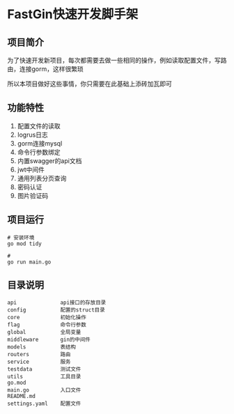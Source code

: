 # FastGin快速开发脚手架

## 项目简介

为了快速开发新项目，每次都需要去做一些相同的操作，例如读取配置文件，写路由，连接gorm，这样很繁琐

所以本项目做好这些事情，你只需要在此基础上添砖加瓦即可

## 功能特性

1. 配置文件的读取
2. logrus日志
3. gorm连接mysql
4. 命令行参数绑定
5. 内置swagger的api文档
6. jwt中间件
7. 通用列表分页查询
8. 密码认证
9. 图片验证码

## 项目运行

```shell
# 安装环境
go mod tidy

# 
go run main.go
```

## 目录说明

```text
api              api接口的存放目录
config           配置的struct目录
core             初始化操作
flag             命令行参数
global           全局变量
middleware       gin的中间件
models           表结构
routers          路由
service          服务
testdata         测试文件
utils            工具目录
go.mod      
main.go          入口文件
README.md
settings.yaml    配置文件
```